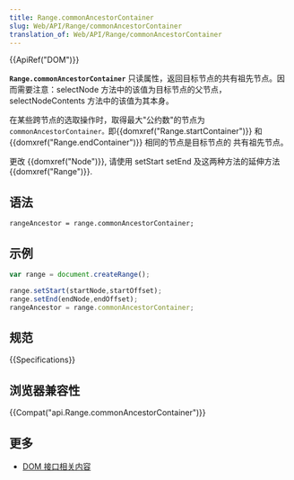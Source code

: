 ```yaml
---
title: Range.commonAncestorContainer
slug: Web/API/Range/commonAncestorContainer
translation_of: Web/API/Range/commonAncestorContainer
---
```

{{ApiRef("DOM")}}

**`Range.commonAncestorContainer`** 只读属性，返回目标节点的共有祖先节点。因而需要注意：selectNode 方法中的该值为目标节点的父节点，selectNodeContents 方法中的该值为其本身。

在某些跨节点的选取操作时，取得最大"公约数"的节点为`commonAncestorContainer。`即{{domxref("Range.startContainer")}} 和 {{domxref("Range.endContainer")}} 相同的节点是目标节点的 共有祖先节点。

更改 {{domxref("Node")}}, 请使用 setStart setEnd 及这两种方法的延伸方法 {{domxref("Range")}}.

## 语法

```plain
rangeAncestor = range.commonAncestorContainer;
```

## 示例

```js
var range = document.createRange();

range.setStart(startNode,startOffset);
range.setEnd(endNode,endOffset);
rangeAncestor = range.commonAncestorContainer;
```

## 规范

{{Specifications}}

## 浏览器兼容性

{{Compat("api.Range.commonAncestorContainer")}}

## 更多

- [DOM 接口相关内容](/en-US/docs/DOM/DOM_Reference)
